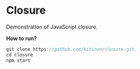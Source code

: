 # Closure
Demonstration of JavaScript closure.

**How to run?**
```js
git clone https://github.com/kitinon/closure.git
cd closure
npm start
```